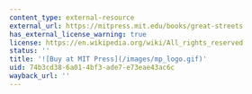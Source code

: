 ```yaml
---
content_type: external-resource
external_url: https://mitpress.mit.edu/books/great-streets
has_external_license_warning: true
license: https://en.wikipedia.org/wiki/All_rights_reserved
status: ''
title: '![Buy at MIT Press](/images/mp_logo.gif)'
uid: 74b3cd38-6a01-4bf3-ade7-e73eae43ac6c
wayback_url: ''
---
```


